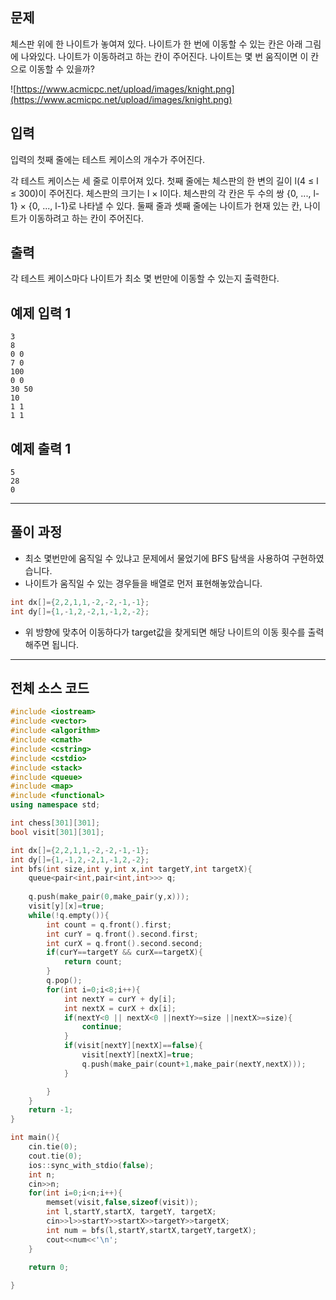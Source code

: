 ## 문제

체스판 위에 한 나이트가 놓여져 있다. 나이트가 한 번에 이동할 수 있는 칸은 아래 그림에 나와있다. 나이트가 이동하려고 하는 칸이 주어진다. 나이트는 몇 번 움직이면 이 칸으로 이동할 수 있을까?

![https://www.acmicpc.net/upload/images/knight.png](https://www.acmicpc.net/upload/images/knight.png)

## 입력

입력의 첫째 줄에는 테스트 케이스의 개수가 주어진다.

각 테스트 케이스는 세 줄로 이루어져 있다. 첫째 줄에는 체스판의 한 변의 길이 l(4 ≤ l ≤ 300)이 주어진다. 체스판의 크기는 l × l이다. 체스판의 각 칸은 두 수의 쌍 {0, ..., l-1} × {0, ..., l-1}로 나타낼 수 있다. 둘째 줄과 셋째 줄에는 나이트가 현재 있는 칸, 나이트가 이동하려고 하는 칸이 주어진다.

## 출력

각 테스트 케이스마다 나이트가 최소 몇 번만에 이동할 수 있는지 출력한다.

## 예제 입력 1

```
3
8
0 0
7 0
100
0 0
30 50
10
1 1
1 1

```

## 예제 출력 1

```
5
28
0

```

---

## 풀이 과정

- 최소 몇번만에 움직일 수 있냐고 문제에서 물었기에 BFS 탐색을 사용하여 구현하였습니다.
- 나이트가 움직일 수 있는 경우들을 배열로 먼저 표현해놓았습니다.

```cpp
int dx[]={2,2,1,1,-2,-2,-1,-1};
int dy[]={1,-1,2,-2,1,-1,2,-2};
```

- 위 방향에 맞추어 이동하다가 target값을 찾게되면 해당 나이트의 이동 횟수를 출력해주면 됩니다.

---

## 전체 소스 코드

```cpp
#include <iostream>
#include <vector>
#include <algorithm>
#include <cmath>
#include <cstring>
#include <cstdio>
#include <stack>
#include <queue>
#include <map>
#include <functional>
using namespace std;

int chess[301][301];
bool visit[301][301];

int dx[]={2,2,1,1,-2,-2,-1,-1};
int dy[]={1,-1,2,-2,1,-1,2,-2};
int bfs(int size,int y,int x,int targetY,int targetX){
    queue<pair<int,pair<int,int>>> q;
    
    q.push(make_pair(0,make_pair(y,x)));
    visit[y][x]=true;
    while(!q.empty()){
        int count = q.front().first;
        int curY = q.front().second.first;
        int curX = q.front().second.second;
        if(curY==targetY && curX==targetX){
            return count;
        }
        q.pop();
        for(int i=0;i<8;i++){
            int nextY = curY + dy[i];
            int nextX = curX + dx[i];
            if(nextY<0 || nextX<0 ||nextY>=size ||nextX>=size){
                continue;
            }
            if(visit[nextY][nextX]==false){
                visit[nextY][nextX]=true;
                q.push(make_pair(count+1,make_pair(nextY,nextX)));
            }

        }
    }
    return -1;
}

int main(){
    cin.tie(0);
    cout.tie(0);
    ios::sync_with_stdio(false);
    int n;
    cin>>n;
    for(int i=0;i<n;i++){
        memset(visit,false,sizeof(visit));
        int l,startY,startX, targetY, targetX;
        cin>>l>>startY>>startX>>targetY>>targetX;
        int num = bfs(l,startY,startX,targetY,targetX);
        cout<<num<<'\n';
    }
    
    return 0;

}
```